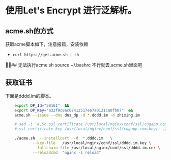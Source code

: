 # 使用Let's Encrypt 进行泛解析。
## acme.sh的方式
获取acme脚本如下，注意报错，安装依赖
- `curl https://get.acme.sh | sh`

## 无法执行acme.sh
    source ~/.bashrc
不行就去.acme.sh里面吧
## 获取证书
下面是dddd.im的脚本。
```zsh
    export DP_Id="50161"  &&
    export DP_Key="a32f9c8ac07412517e67a0121ca0fb07"  &&
    acme.sh --issue --dns dns_dp -d *.dddd.im -d zhixing.im

    # sed -i '4,5c ssl_certificate /usr/local/nginx/conf/ssl/cugapp.com.cer;\
    # ssl_certificate_key /usr/local/nginx/conf/ssl/cugapp.com.key;' ./*.cugapp* &&

    ./acme.sh  --installcert  -d  *.dddd.im   \
            --key-file   /usr/local/nginx/conf/ssl/dddd.im.key \
            --fullchain-file /usr/local/nginx/conf/ssl/dddd.im.cer \
            --reloadcmd  "nginx -s reload" 
```
